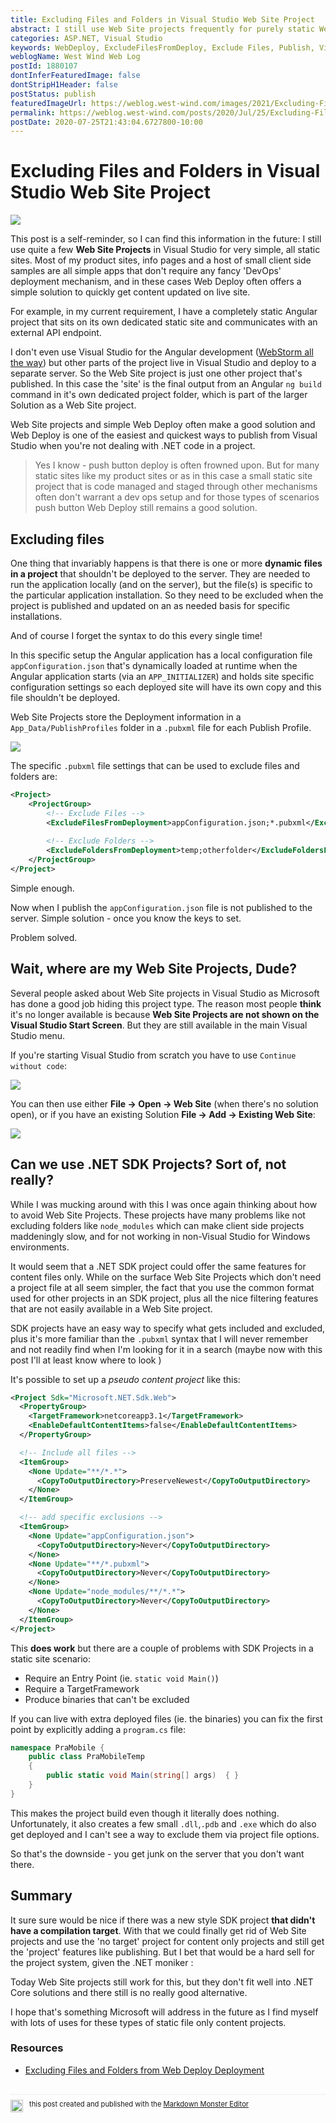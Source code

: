 ```yaml
---
title: Excluding Files and Folders in Visual Studio Web Site Project
abstract: I still use Web Site projects frequently for purely static Web sites that don't require a proper build process where 'DevOps' of any kind is overkill. Invariably when using Web site projects though, I end up requiring that 1 or 2 files are excluded on publishing and every time I do I spent a while trying to find the information how to do that in the `.pubxml` file. Well no more - I'm writing it down this time.
categories: ASP.NET, Visual Studio
keywords: WebDeploy, ExcludeFilesFromDeploy, Exclude Files, Publish, Visual Studio
weblogName: West Wind Web Log
postId: 1880107
dontInferFeaturedImage: false
dontStripH1Header: false
postStatus: publish
featuredImageUrl: https://weblog.west-wind.com/images/2021/Excluding-Files-and-Folders-in-Visual-Studio-Web-Site-Project/ExcludingFilesBanner.png
permalink: https://weblog.west-wind.com/posts/2020/Jul/25/Excluding-Files-and-Folders-in-Visual-Studio-Web-Site-Project
postDate: 2020-07-25T21:43:04.6727800-10:00
---
```

# Excluding Files and Folders in Visual Studio Web Site Project

![](ExcludingFilesBanner.png)

This post is a self-reminder, so I can find this information in the future: I still use quite a few **Web Site Projects** in Visual Studio for very simple, all static sites. Most of my product sites, info pages and a host of small client side samples are all simple apps that don't require any fancy 'DevOps' deployment mechanism, and in these cases Web Deploy often offers a simple solution to quickly get content updated on live site.

For example, in my current requirement, I have a completely static Angular project that sits on its own dedicated static site and communicates with an external API endpoint. 

I don't even use Visual Studio for the Angular development ([WebStorm all the way](https://www.jetbrains.com/webstorm/)) but other parts of the project live in Visual Studio and deploy to a separate server. So the Web Site project is just one other project that's published. In this case the 'site' is the final output from an Angular  `ng build` command in it's own dedicated project folder, which is part of the larger Solution as a Web Site project.

Web Site projects and simple Web Deploy often make a good solution and Web Deploy is one of the easiest and quickest ways to publish from Visual Studio when you're not dealing with .NET code in a project.

> Yes I know - push button deploy is often frowned upon. But for many static sites like my product sites or as in this case a small static site project that is code managed and staged through other mechanisms often don't warrant a dev ops setup and for those types of scenarios push button Web Deploy still remains a good solution.

## Excluding files
One thing that invariably happens is that there is one or more **dynamic files in a project** that shouldn't be deployed to the server. They are needed to run the application locally (and on the server), but the file(s) is specific to the particular application installation. So they need to be excluded when the project is published and updated on an as needed basis for specific installations.

And of course I forget the syntax to do this every single time!

In this specific setup  the Angular application has a local configuration file `appConfiguration.json` that's dynamically loaded at runtime when the Angular application starts (via an `APP_INITIALIZER`) and holds site specific configuration settings so each deployed site will have its own copy and this file shouldn't be deployed. 

Web Site Projects store the Deployment information in a `App_Data/PublishProfiles` folder in a `.pubxml` file for each Publish Profile.

![](WebSiteProjectWithPublishFile.png)

The specific `.pubxml` file settings that can be used to exclude files and folders are:

```xml
<Project>
    <ProjectGroup>
        <!-- Exclude Files -->
        <ExcludeFilesFromDeployment>appConfiguration.json;*.pubxml</ExcludeFilesFromDeployment>
        
        <!-- Exclude Folders -->
        <ExcludeFoldersFromDeployment>temp;otherfolder</ExcludeFoldersFromDeployment>
    </ProjectGroup>
</Project>
```

Simple enough.

Now when I publish the `appConfiguration.json` file is not published to the server. Simple solution - once you know the keys to set.

Problem solved.

## Wait, where are my Web Site Projects, Dude?
Several people asked about Web Site projects in Visual Studio as Microsoft has done a good job hiding this project type. The reason most people **think** it's no longer available is because **Web Site Projects are not shown on the Visual Studio Start Screen**. But they are still available in the main Visual Studio menu.

If you're starting Visual Studio from scratch you have to use `Continue without code`:

![](NoWebSiteProjectOnStartScreen.png)

You can then use either **File -> Open -> Web Site** (when there's no solution open), or if you have an existing Solution **File -> Add -> Existing Web Site**:

![](AddExistingWebSite.png)


## Can we use .NET SDK Projects? Sort of, not really?
While I was mucking around with this I was once again thinking about how to avoid Web Site Projects. These projects have many problems like not excluding folders like `node_modules` which can make client side projects maddeningly slow, and for not working in non-Visual Studio for Windows environments.

It would seem that a .NET SDK project could offer the same features for content files only. While on the surface Web Site Projects which don't need a project file at all seem simpler, the fact that you use the common format used for other projects  in an SDK project, plus all the nice filtering features that are not easily available in a Web Site project.

SDK projects have an easy way to specify what gets included and excluded, plus it's more familiar than the `.pubxml` syntax that I will never remember and not readily find when I'm looking for it in a search (maybe now with this post I'll at least know where to look )

It's possible to set up a *pseudo content project* like this:

```xml
<Project Sdk="Microsoft.NET.Sdk.Web">
  <PropertyGroup>
    <TargetFramework>netcoreapp3.1</TargetFramework>
    <EnableDefaultContentItems>false</EnableDefaultContentItems>
  </PropertyGroup>

  <!-- Include all files -->
  <ItemGroup>
    <None Update="**/*.*">
      <CopyToOutputDirectory>PreserveNewest</CopyToOutputDirectory>
    </None>
  </ItemGroup>

  <!-- add specific exclusions -->
  <ItemGroup>
    <None Update="appConfiguration.json">
      <CopyToOutputDirectory>Never</CopyToOutputDirectory>
    </None>
    <None Update="**/*.pubxml">
      <CopyToOutputDirectory>Never</CopyToOutputDirectory>
    </None>
    <None Update="node_modules/**/*.*">
      <CopyToOutputDirectory>Never</CopyToOutputDirectory>
    </None> 
  </ItemGroup>
</Project>
```

This **does work** but there are a couple of problems with SDK Projects in a static site scenario:

* Require an Entry Point (ie. `static void Main()`)
* Require a TargetFramework
* Produce binaries that can't be excluded

If you can live with extra deployed files (ie. the binaries) you can fix the first point by explicitly adding a `program.cs` file:

```cs
namespace PraMobile {
    public class PraMobileTemp
    {
        public static void Main(string[] args)  { }
    }
}
```

This makes the project build even though it literally does nothing. Unfortunately, it also creates a few small `.dll`,`.pdb` and `.exe` which do also get deployed and I can't see a way to exclude them via project file options. 

So that's the downside - you get junk on the server that you don't want there.

## Summary
It sure sure would be nice if there was a new style SDK project **that didn't have a compilation target**. With that we could finally get rid of Web Site projects and use the 'no target' project for content only projects and still get the 'project' features like publishing. But I bet that would be a hard sell for the project system, given the .NET moniker :

Today Web Site projects still work for this, but they don't fit well into .NET Core solutions and there still is no really good alternative.

I hope that's something Microsoft will address in the future as I find myself with lots of uses for these types of static file only content projects.

### Resources
* [Excluding Files and Folders from Web Deploy Deployment](https://docs.microsoft.com/en-us/aspnet/web-forms/overview/deployment/advanced-enterprise-web-deployment/excluding-files-and-folders-from-deployment)

<div style="margin-top: 30px;font-size: 0.8em;
            border-top: 1px solid #eee;padding-top: 8px;">
    <img src="https://markdownmonster.west-wind.com/favicon.png"
         style="height: 20px;float: left; margin-right: 10px;"/>
    this post created and published with the 
    <a href="https://markdownmonster.west-wind.com" 
       target="top">Markdown Monster Editor</a> 
</div>